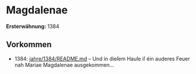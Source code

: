 # Magdalenae

**Ersterwähnung:** 1384

## Vorkommen
- 1384: [jahre/1384/README.md](../jahre/1384/README.md) – Und in dieſem Hauſe iſ éin
auderes Feuer nah Mariae Magdalenae ausgekommen...
